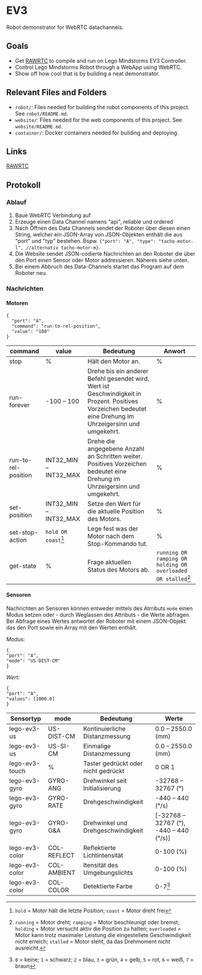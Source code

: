 # EV3 #

Robot demonstrator for WebRTC datachannels.

## Goals ##

  * Get [RAWRTC](https://github.com/rawrtc/rawrtc) to compile and run on Lego Mindstorms EV3 Controller.
  * Control Lego Mindstorms Robot through a WebApp using WebRTC.
  * Show off how cool that is by building a neat demonstrator.
  
## Relevant Files and Folders

- `robot/`: Files needed for building the robot components of this project. See `robot/README.md`.
- `website/`: Files needed for the web components of this project. See `website/README.md`.
- `container/`: Docker containers needed for building and deploying.

## Links ##

[RAWRTC](https://github.com/rawrtc/rawrtc)

## Protokoll

### Ablauf

1. Baue WebRTC Verbindung auf
2. Erzeuge einen Data Channel namens "api", reliable und ordered
3. Nach Öffnen des Data Channels sendet der Roboter über diesen einen String, welcher ein JSON-Array von JSON-Objekten enthält die aus "port" und "typ" bestehen. Bspw. `{"port": "A", "type": "tacho-motor-l", //alternativ tacho-motor-m}`.
4. Die Website sendet JSON-codierte Nachrichten an den Roboter die über den Port einen Sensor oder Motor addressieren. Näheres siehe unten.
5. Bei einem Abbruch des Data-Channels startet das Program auf dem Roboter neu.

### Nachrichten

#### Motoren

```
{
  "port": "A", 
  "command": "run-to-rel-position",
  "value": "180"
}
```

| command             | value                 | Bedeutung                                                                                                                                                   | Anwort                                                   |
|---------------------|-----------------------|-------------------------------------------------------------------------------------------------------------------------------------------------------------|----------------------------------------------------------|
| stop                | %                     | Hält den Motor an.                                                                                                                                          | %                                                        |
| run-forever         | -100 – 100            | Drehe bis ein anderer Befehl gesendet wird. Wert ist Geschwindigkeit in Prozent. Positives Vorzeichen bedeutet eine Drehung im Uhrzeigersinn und umgekehrt. | %                                                        |
| run-to-rel-position | INT32_MIN – INT32_MAX | Drehe die angegebene Anzahl an Schritten weiter. Positives Vorzeichen bedeutet eine Drehung im Uhrzeigersinn und umgekehrt.                                 | %                                                        |
| set-position        | INT32_MIN – INT32_MAX | Setze den Wert für die aktuelle Position des Motors.                                                                                                        | %                                                        |
| set-stop-action     | `hold OR coast`[^1]      | Lege fest was der Motor nach dem Stop-Kommando tut.                                                                                                         | %                                                        |
| get-state           | %                     | Frage aktuellen Status des Motors ab.                                                                                                                       | `running OR ramping OR holding OR overloaded OR stalled`[^2] |

#### Sensoren

Nachrichten an Sensoren können entweder mittels des Atrributs `mode` einen Modus setzen oder - durch Weglassen des Attributs - die Werte abfragen. Bei Abfrage eines Wertes antwortet der Roboter mit einem JSON-Objekt das den Port sowie ein Array mit den Werten enthält.

*Modus:*
 ```
{
"port": "A",
"mode": "US-DIST-CM"
}
```
*Wert:*
```
{
"port": "A",
"values": [1000.0]
}
 ```
 
 | Sensortyp      | mode        | Bedeutung                           | Werte                                  |
 |----------------|-------------|-------------------------------------|----------------------------------------|
 | lego-ev3-us    | US-DIST-CM  | Kontinuierliche Distanzmessung      | 0.0 – 2550.0 (mm)                      |
 | lego-ev3-us    | US-SI-CM    | Einmalige Distanzmessung            | 0.0 – 2550.0  (mm)                     |
 | lego-ev3-touch | %           | Taster gedrückt oder nicht gedrückt | 0 OR 1                                 |
 | lego-ev3-gyro  | GYRO-ANG    | Drehwinkel seit Initialisierung     | -32768 – 32767 (°)                     |
 | lego-ev3-gyro  | GYRO-RATE   | Drehgeschwindigkeit                 | -440 – 440 (°/s)                       |
 | lego-ev3-gyro  | GYRO-G&A    | Drehwinkel und Drehgeschwindigkeit  | [-32768 – 32767 (°), -440 – 440 (°/s)] |
 | lego-ev3-color | COL-REFLECT | Reflektierte Lichtintensität        | 0-100 (%)                              |
 | lego-ev3-color | COL-AMBIENT | Itensität des Umgebungslichts       | 0-100 (%)                              |
 | lego-ev3-color | COL-COLOR   | Detektierte Farbe                   | 0-7[^3]                                |


[^1]: `hold` = Motor hält die letzte Position; `coast` = Motor dreht frei
[^2]: `running` = Motor dreht; `ramping` = Motor beschleunigt oder bremst; `holding` = Motor versucht aktiv die Position zu halten; `overloaded` = Motor kann trotz maximaler Leistung die eingestellete Geschwindigkeit nicht erreich; `stalled` = Motor steht, da das Drehmoment nicht ausreicht.
[^3]: `0` = keine; `1` = schwarz; `2` = blau, `3` = grün, `4` = gelb, `5` = rot, `6` = weiß, `7` = braun
